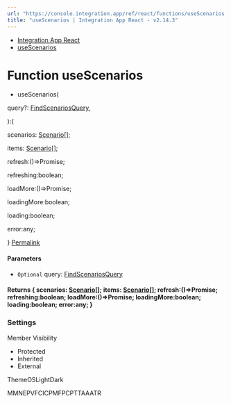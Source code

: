 ```yaml
---
url: "https://console.integration.app/ref/react/functions/useScenarios.html"
title: "useScenarios | Integration App React - v2.14.3"
---
```


- [Integration App React](https://console.integration.app/ref/react/index.html)
- [useScenarios](https://console.integration.app/ref/react/functions/useScenarios.html)

# Function useScenarios

- useScenarios(

query?: [FindScenariosQuery](https://console.integration.app/ref/react/interfaces/FindScenariosQuery.html),

):{

scenarios: [Scenario](https://console.integration.app/ref/react/interfaces/Scenario.html)\[\];

items: [Scenario](https://console.integration.app/ref/react/interfaces/Scenario.html)\[\];

refresh:()=>Promise<void>;

refreshing:boolean;

loadMore:()=>Promise<void>;

loadingMore:boolean;

loading:boolean;

error:any;

} [Permalink](https://console.integration.app/ref/react/functions/useScenarios.html#usescenarios)





#### Parameters



- `Optional` query: [FindScenariosQuery](https://console.integration.app/ref/react/interfaces/FindScenariosQuery.html)

#### Returns {  scenarios: [Scenario](https://console.integration.app/ref/react/interfaces/Scenario.html)\[\];  items: [Scenario](https://console.integration.app/ref/react/interfaces/Scenario.html)\[\];  refresh:()=>Promise<void>;  refreshing:boolean;  loadMore:()=>Promise<void>;  loadingMore:boolean;  loading:boolean;  error:any;  }

### Settings

Member Visibility

- Protected
- Inherited
- External

ThemeOSLightDark

MMNEPVFCICPMFPCPTTAAATR
